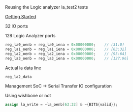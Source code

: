 Reusing the Logic analyzer
la_test2 tests

[Getting Started](https://caravel-harness.readthedocs.io/en/latest/getting-started.html)

32 IO ports

128 Logic Analyzer ports

```c
reg_la0_oenb = reg_la0_iena = 0x00000000;    // [31:0]
reg_la1_oenb = reg_la1_iena = 0x00000000;    // [63:32]
reg_la2_oenb = reg_la2_iena = 0x00000000;    // [95:64]
reg_la3_oenb = reg_la3_iena = 0x00000000;    // [127:96]
```

Actual la data line

```c
reg_la2_data
```

Management SoC -> Serial Transfer IO configuration


Using wishbone or not

```verilog
assign la_write = ~la_oenb[63:32] & ~{BITS{valid}};
```
